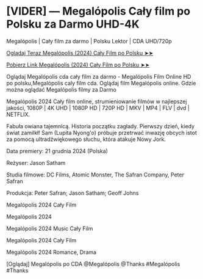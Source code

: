# [VIDER] — Megalópolis Cały film po Polsku za Darmo UHD-4K

Megalópolis | Cały film za darmo | Polsku Lektor | CDA UHD/720p

<a href="https://love-4k.com/pl/movie/592831/megalopolis-gitcodepl"> Oglądaj Teraz Megalópolis (2024) Cały Film po Polsku ➤➤  </a>

<a href="https://love-4k.com/pl/movie/592831/megalopolis-gitcodepl"> Pobierz Link Megalópolis (2024) Cały Film po Polsku ➤➤ </a>

Oglądaj Megalópolis cda cały film za darmo - Megalópolis Film Online HD po polsku,Megalópolis caly film cda. Oglądaj film Megalópolis online. Gdzie można oglądać Megalópolis filmy za Darmo

Megalópolis 2024 Cały film online, strumieniowanie filmów w najlepszej jakości, 1080P | 4K UHD | 1080P HD | 720P HD | MKV | MP4 | FLV | dvd | NETFLIX.

Fabuła owiana tajemnicą. Historia początku zagłady. Pierwszy dzień, kiedy świat zamilkł! Sam (Lupita Nyong'o) próbuje przetrwać inwazję obcych istot za pomocą ultradźwiękowego słuchu, która atakuje Nowy Jork.

Data premiery: 21 grudnia 2024 (Polska)

Reżyser: Jason Satham

Studia filmowe: DC Films, Atomic Monster, The Safran Company, Peter Safran

Produkcja: Peter Safran; Jason Satham; Geoff Johns

Megalópolis 2024 Cały Film

Megalópolis 2024

Megalópolis 2024 Music Cały Film

Megalópolis 2024 Cały Film

Megalópolis 2024 Romance, Drama

[Oglądaj] Megalópolis po CDA @Megalópolis @Thanks #Megalópolis #Thanks
